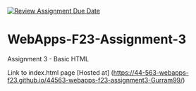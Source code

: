[![Review Assignment Due Date](https://classroom.github.com/assets/deadline-readme-button-24ddc0f5d75046c5622901739e7c5dd533143b0c8e959d652212380cedb1ea36.svg)](https://classroom.github.com/a/q2-Q7VCy)
# WebApps-F23-Assignment-3
Assignment 3 - Basic HTML

Link to index.html page [Hosted at] (https://44-563-webapps-f23.github.io/44563-webapps-f23-assignment3-Gurram99/)